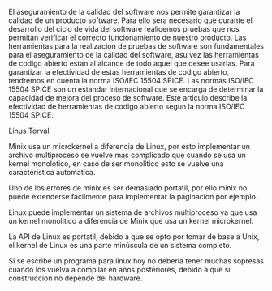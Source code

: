 El aseguramiento de la calidad del software nos permite garantizar la calidad de un producto software. Para ello sera necesario que durante el desarrollo del ciclo de vida del software realicemos pruebas que nos permitan verificar el correcto funcionamiento de nuestro producto. Las herramientas para la realizacion de pruebas de software son fundamentales para el aseguramiento de la calidad del software, asu vez las herramientas de codigo abierto estan al alcance de todo aquel que desee usarlas. Para garantizar la efectividad de estas herramientas de codigo abierto, tendremos en cuenta la norma ISO/IEC 15504 SPICE. Las normas ISO/IEC 15504 SPICE son un estandar internacional que se encarga de determinar la capacidad de mejora del proceso de software. Este articulo describe la efectividad de herramientas de codigo abierto segun la norma ISO/IEC 15504 SPICE.


Linus Torval



Minix usa un microkernel a diferencia de Linux, por esto implementar un archivo multiproceso se vuelve mas complicado que cuando se usa un kernel monolotico, en caso de ser monolitico esto se vuelve una caracteristica automatica. 

Uno de los errores de minix es ser demasiado portatil, por ello minix no puede extenderse facilmente para implementar la paginacion por ejemplo. 

Linux puede implementar un sistema de archivos multiproceso ya que usa un kernel monolitico a diferencia de Minix que usa un kernel microkernel.

La API de Linux es portatil, debido a que se opto por tomar de base a Unix, el kernel de Linux es una parte minúscula de un sistema completo.

Si se escribe un programa para linux hoy no deberia tener muchas sopresas cuando los vuelva a compilar en años posteriores, debido a que si construccion no depende del hardware.
